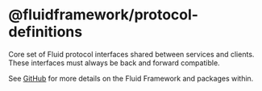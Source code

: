 # @fluidframework/protocol-definitions

Core set of Fluid protocol interfaces shared between services and clients.
These interfaces must always be back and forward compatible.

See [GitHub](https://github.com/microsoft/FluidFramework) for more details on the Fluid Framework and packages within.
